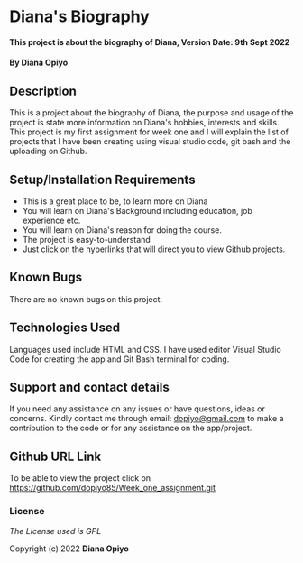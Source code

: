 # Diana's Biography

#### This project is about the biography of Diana, Version Date: 9th Sept 2022

#### By **Diana Opiyo**

## Description

This is a project about the biography of Diana, the purpose and usage of the project is state more information on Diana's hobbies, interests and skills. This project is my first assignment for week one and I will explain the list of projects that I have been creating using visual studio code, git bash and the uploading on Github.

## Setup/Installation Requirements

- This is a great place to be, to learn more on Diana
- You will learn on Diana's Background including education, job experience etc.
- You will learn on Diana's reason for doing the course.
- The project is easy-to-understand
- Just click on the hyperlinks that will direct you to view Github projects.

## Known Bugs

There are no known bugs on this project.

## Technologies Used

Languages used include HTML and CSS. I have used editor Visual Studio Code for creating the app and Git Bash terminal for coding.

## Support and contact details

If you need any assistance on any issues or have questions, ideas or concerns. Kindly contact me through email: dopiyo@gmail.com to make a contribution to the code or for any assistance on the app/project.

## Github URL Link

To be able to view the project click on https://github.com/dopiyo85/Week_one_assignment.git

### License

_The License used is GPL_

Copyright (c) 2022 **Diana Opiyo**
